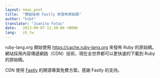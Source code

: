 ```yaml
---
layout: news_post
title:  "開始採用 Fastly 來發佈原始碼"
author: "hsbt"
translator: "Juanito Fatas"
date:   2013-09-07 11:30:00 +0000
lang:   zh_tw
---
```


ruby-lang.org 開始使用 https://cache.ruby-lang.org 來發佈 Ruby 的原始碼。
網站採用內容傳遞網路（CDN）技術，現在全世界都可以更快速的下載到 Ruby 的原始碼。

CDN 使用 [Fastly][1] 的開源專案免費方案。感謝 Fastly 的支持。

[1]: http://www.fastly.com
